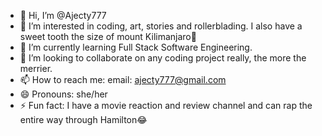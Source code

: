 - 👋 Hi, I’m @Ajecty777
- 👀 I’m interested in coding, art, stories and rollerblading. I also have a sweet tooth the size of mount Kilimanjaro🤣
- 🌱 I’m currently learning Full Stack Software Engineering.
- 💞️ I’m looking to collaborate on any coding project really, the more the merrier.
- 📫 How to reach me: email: ajecty777@gmail.com
- 😄 Pronouns: she/her
- ⚡ Fun fact: I have a movie reaction and review channel and can rap the entire way through Hamilton😂

<!---
Ajecty777/Ajecty777 is a ✨ special ✨ repository because its `README.md` (this file) appears on your GitHub profile.
You can click the Preview link to take a look at your changes.
--->
